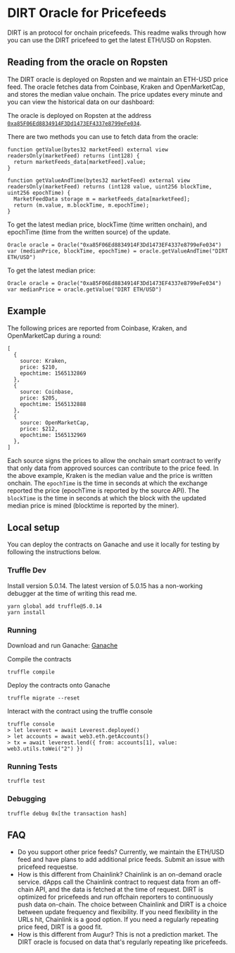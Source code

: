 # DIRT Oracle for Pricefeeds

DIRT is an protocol for onchain pricefeeds. This readme walks through how you can use the DIRT pricefeed to get the latest ETH/USD on Ropsten. 

## Reading from the oracle on Ropsten
The DIRT oracle is deployed on Ropsten and we maintain an ETH-USD price feed. The oracle fetches data from Coinbase, Kraken and OpenMarketCap, and stores the median value onchain. The price updates every minute and you can view the historical data on our dashboard:  

The oracle is deployed on Ropsten at the address [`0xa85F06Ed8834914F3Dd1473EF4337e8799eFe034`](https://ropsten.etherscan.io/address/0xa85f06ed8834914f3dd1473ef4337e8799efe034).  

There are two methods you can use to fetch data from the oracle: 
```
function getValue(bytes32 marketFeed) external view readersOnly(marketFeed) returns (int128) {
  return marketFeeds_data[marketFeed].value;
}

function getValueAndTime(bytes32 marketFeed) external view readersOnly(marketFeed) returns (int128 value, uint256 blockTime, uint256 epochTime) {
  MarketFeedData storage m = marketFeeds_data[marketFeed];
  return (m.value, m.blockTime, m.epochTime);
}
```

To get the latest median price, blockTime (time written onchain), and epochTime (time from the written source) of the update. 

```
Oracle oracle = Oracle("0xa85F06Ed8834914F3Dd1473EF4337e8799eFe034")
var (medianPrice, blockTime, epochTime) = oracle.getValueAndTime("DIRT ETH/USD")
```

To get the latest median price:
```
Oracle oracle = Oracle("0xa85F06Ed8834914F3Dd1473EF4337e8799eFe034")
var medianPrice = oracle.getValue("DIRT ETH/USD")
```

## Example

The following prices are reported from Coinbase, Kraken, and OpenMarketCap during a round: 
```
[
  {
    source: Kraken,
    price: $210, 
    epochtime: 1565132869
  },
  {
    source: Coinbase,
    price: $205, 
    epochtime: 1565132888
  },
  {
    source: OpenMarketCap,
    price: $212, 
    epochtime: 1565132969
  },
]
```
Each source signs the prices to allow the onchain smart contract to verify that only data from approved sources can contribute to the price feed. In the above example, Kraken is the median value and the price is written onchain. The `epochTime` is the time in seconds at which the exchange reported the price (epochTime is reported by the source API). The `blockTime` is the time in seconds at which the block with the updated median price is mined (blocktime is reported by the miner). 

## Local setup 
You can deploy the contracts on Ganache and use it locally for testing by following the instructions below. 

### Truffle Dev

Install version 5.0.14. The latest version of 5.0.15 has a non-working debugger at the time of writing this read me. 

```
yarn global add truffle@5.0.14
yarn install
```

### Running

Download and run Ganache: [Ganache](https://truffleframework.com/ganache)

Compile the contracts

```
truffle compile
```

Deploy the contracts onto Ganache

```
truffle migrate --reset
```

Interact with the contract using the truffle console

```
truffle console
> let leverest = await Leverest.deployed()
> let accounts = await web3.eth.getAccounts()
> tx = await leverest.lend({ from: accounts[1], value: web3.utils.toWei("2") })
```

### Running Tests

```
truffle test
```

### Debugging

```
truffle debug 0x[the transaction hash]
```

## FAQ
* Do you support other price feeds? Currently, we maintain the ETH/USD feed and have plans to add additional price feeds. Submit an issue with pricefeed requestse.
* How is this different from Chainlink? Chainlink is an on-demand oracle service. dApps call the Chainlink contract to request data from an off-chain API, and the data is fetched at the time of request. DIRT is optimized for pricefeeds and run offchain reporters to continuously push data on-chain. The choice between Chainlink and DIRT is a choice between update frequency and flexibility. If you need flexibility in the URLs hit, Chainlink is a good option. If you need a regularly repeating price feed, DIRT is a good fit.
* How is this different from Augur? This is not a prediction market. The DIRT oracle is focused on data that's regularly repeating like pricefeeds. 

